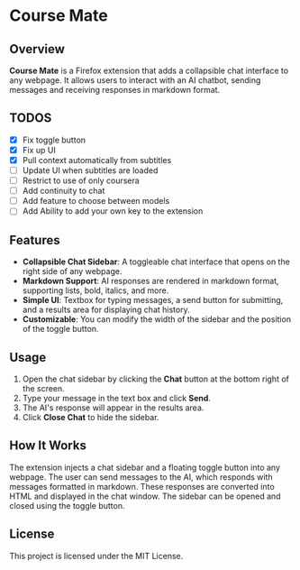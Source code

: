 # Course Mate

## Overview
**Course Mate** is a Firefox extension that adds a collapsible chat interface to any webpage. It allows users to interact with an AI chatbot, sending messages and receiving responses in markdown format.

## TODOS
- [x] Fix toggle button
- [x] Fix up UI
- [x] Pull context automatically from subtitles
- [ ] Update UI when subtitles are loaded
- [ ] Restrict to use of only coursera
- [ ] Add continuity to chat
- [ ] Add feature to choose between models
- [ ] Add Ability to add your own key to the extension

## Features
- **Collapsible Chat Sidebar**: A toggleable chat interface that opens on the right side of any webpage.
- **Markdown Support**: AI responses are rendered in markdown format, supporting lists, bold, italics, and more.
- **Simple UI**: Textbox for typing messages, a send button for submitting, and a results area for displaying chat history.
- **Customizable**: You can modify the width of the sidebar and the position of the toggle button.

## Usage
1. Open the chat sidebar by clicking the **Chat** button at the bottom right of the screen.
2. Type your message in the text box and click **Send**.
3. The AI's response will appear in the results area.
4. Click **Close Chat** to hide the sidebar.

## How It Works
The extension injects a chat sidebar and a floating toggle button into any webpage. The user can send messages to the AI, which responds with messages formatted in markdown. These responses are converted into HTML and displayed in the chat window. The sidebar can be opened and closed using the toggle button.

## License
This project is licensed under the MIT License.
